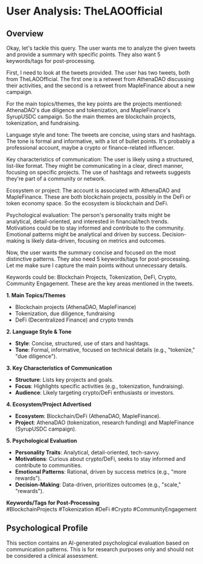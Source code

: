 # User Analysis: TheLAOOfficial

## Overview

<think>
Okay, let's tackle this query. The user wants me to analyze the given tweets and provide a summary with specific points. They also want 5 keywords/tags for post-processing.

First, I need to look at the tweets provided. The user has two tweets, both from TheLAOOfficial. The first one is a retweet from AthenaDAO discussing their activities, and the second is a retweet from MapleFinance about a new campaign.

For the main topics/themes, the key points are the projects mentioned: AthenaDAO's due diligence and tokenization, and MapleFinance's SyrupUSDC campaign. So the main themes are blockchain projects, tokenization, and fundraising.

Language style and tone: The tweets are concise, using stars and hashtags. The tone is formal and informative, with a lot of bullet points. It's probably a professional account, maybe a crypto or finance-related influencer.

Key characteristics of communication: The user is likely using a structured, list-like format. They might be communicating in a clear, direct manner, focusing on specific projects. The use of hashtags and retweets suggests they're part of a community or network.

Ecosystem or project: The account is associated with AthenaDAO and MapleFinance. These are both blockchain projects, possibly in the DeFi or token economy space. So the ecosystem is blockchain and DeFi.

Psychological evaluation: The person's personality traits might be analytical, detail-oriented, and interested in financial/tech trends. Motivations could be to stay informed and contribute to the community. Emotional patterns might be analytical and driven by success. Decision-making is likely data-driven, focusing on metrics and outcomes.

Now, the user wants the summary concise and focused on the most distinctive patterns. They also need 5 keywords/tags for post-processing. Let me make sure I capture the main points without unnecessary details.

Keywords could be: Blockchain Projects, Tokenization, DeFi, Crypto, Community Engagement. These are the key areas mentioned in the tweets.
</think>

**1. Main Topics/Themes**  
- Blockchain projects (AthenaDAO, MapleFinance)  
- Tokenization, due diligence, fundraising  
- DeFi (Decentralized Finance) and crypto trends  

**2. Language Style & Tone**  
- **Style**: Concise, structured, use of stars and hashtags.  
- **Tone**: Formal, informative, focused on technical details (e.g., "tokenize," "due diligence").  

**3. Key Characteristics of Communication**  
- **Structure**: Lists key projects and goals.  
- **Focus**: Highlights specific activities (e.g., tokenization, fundraising).  
- **Audience**: Likely targeting crypto/DeFi enthusiasts or investors.  

**4. Ecosystem/Project Advertised**  
- **Ecosystem**: Blockchain/DeFi (AthenaDAO, MapleFinance).  
- **Project**: AthenaDAO (tokenization, research funding) and MapleFinance (SyrupUSDC campaign).  

**5. Psychological Evaluation**  
- **Personality Traits**: Analytical, detail-oriented, tech-savvy.  
- **Motivations**: Curious about crypto/DeFi, seeks to stay informed and contribute to communities.  
- **Emotional Patterns**: Rational, driven by success metrics (e.g., "more rewards").  
- **Decision-Making**: Data-driven, prioritizes outcomes (e.g., "scale," "rewards").  

**Keywords/Tags for Post-Processing**  
#BlockchainProjects #Tokenization #DeFi #Crypto #CommunityEngagement

## Psychological Profile

This section contains an AI-generated psychological evaluation based on communication patterns. This is for research purposes only and should not be considered a clinical assessment.